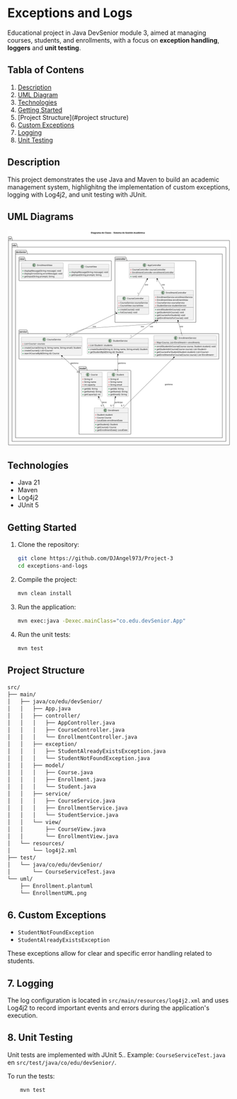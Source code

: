 # Exceptions and Logs

Educational project in Java DevSenior module 3, aimed at managing courses, students, and enrollments, with a focus on **exception handling**, **loggers** and **unit testing**.

## Tabla of Contens

1. [Description](#description)
2. [UML Diagram](#uml-diagram)
3. [Technologies](#technologias)
4. [Getting Started](#getting-started)
5. [Project Structure](#project structure)
6. [Custom Exceptions](#custom-exceptions)
7. [Logging](#logging)
8. [Unit Testing](#unit-testing)

## Description

This project demonstrates the use Java and Maven to build an academic management system, highlighitng the implementation of custom exceptions, logging with Log4j2, and unit testing with JUnit.

## UML Diagrams

![UML Diagrams](src/main/uml/EnrollmentUML.png)

## Technologíes

- Java 21
- Maven
- Log4j2
- JUnit 5

## Getting Started

1. Clone the repository:
    ```bash
    git clone https://github.com/DJAngel973/Project-3
    cd exceptions-and-logs
    ```

2. Compile the project:
    ```bash
    mvn clean install
    ```

3. Run the application:
    ```bash
    mvn exec:java -Dexec.mainClass="co.edu.devSenior.App"
    ```

4. Run the unit tests:
    ```bash
    mvn test
    ```

## Project Structure

```plaintext
src/
├── main/
│   ├── java/co/edu/devSenior/
│   │   ├── App.java
│   │   ├── controller/
│   │   │   ├── AppController.java
│   │   │   ├── CourseController.java
│   │   │   └── EnrollmentController.java
│   │   ├── exception/
│   │   │   ├── StudentAlreadyExistsException.java
│   │   │   └── StudentNotFoundException.java
│   │   ├── model/
│   │   │   ├── Course.java
│   │   │   ├── Enrollment.java
│   │   │   └── Student.java
│   │   ├── service/
│   │   │   ├── CourseService.java
│   │   │   ├── EnrollmentService.java
│   │   │   └── StudentService.java
│   │   └── view/
│   │       ├── CourseView.java
│   │       └── EnrollmentView.java
│   └── resources/
│       └── log4j2.xml
├── test/
│   └── java/co/edu/devSenior/
│       └── CourseServiceTest.java
└── uml/
    ├── Enrollment.plantuml
    └── EnrollmentUML.png
```

## 6. Custom Exceptions

- `StudentNotFoundException`
- `StudentAlreadyExistsException`

These exceptions allow for clear and specific error handling related to students.

## 7. Logging

The log configuration is located in `src/main/resources/log4j2.xml` and uses Log4j2 to record important events and errors during the application's execution.

## 8. Unit Testing

Unit tests are implemented with JUnit 5..
Example: `CourseServiceTest.java` en `src/test/java/co/edu/devSenior/`.

To run the tests:
```bash
    mvn test
```
